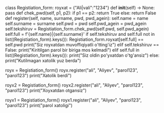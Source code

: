 


class Registiation_form:
    royxat = {"Ali|vali":"1234"}
    def __init__(self) -> None:
        pass
    def chek_pwd(self, p1, p2):
        if p1 == p2:
            return True
        else:
            return False
    def register(self, name, surname, pwd, pwd_agein):
        self.name = name
        self.surname = surname
        self.pwd = pwd
        self.pwd_agein = pwd_agein
        self.tekshiruv = Registiation_form.chek_pwd(self.pwd, self.pwd_agein)
        self.full = f'{self.name}|{self.surname}'
        if self.tekshiruv and self.full not in list((Registiation_form).keys()):
            Registiation_form.royxat[self.full] == self.pwd
            print("Siz royxatdan muvoffiqiyatli o'tting'iz")
        elif self.tekshiruv == False:
            print("Kiritilgan parol bir biriga mos kelmadi")
        elif self.full in list((Registiation_form).keys()):
            print("Siz oldin po'yxatdan o'tg'ansiz")
        else:
            print("Kutilmagan xatolik yuz berda")
            
royx = Registiation_form()
royx.register("ali", "Aliyev", "parol123", "parol123")
print("Xatolik berdi")

royx2 = Registiation_form()
royx2.register("ali", "Aliyev", "parol123", "parol123")
print("Xoyxatdan otgansiz")

royx1 = Registiation_form()
royx1.register("ali", "Aliyev", "parol123", "parol123")
print("parol xatoligi")

